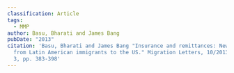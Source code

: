 ```yaml
---
classification: Article
tags:
  - MMP
author: Basu, Bharati and James Bang
pubDate: "2013"
citation: 'Basu, Bharati and James Bang	"Insurance and remittances: New evidence
  from Latin American immigrants to the US." Migration Letters, 10/2013, Issue
  3, pp. 383-398'
---
```

